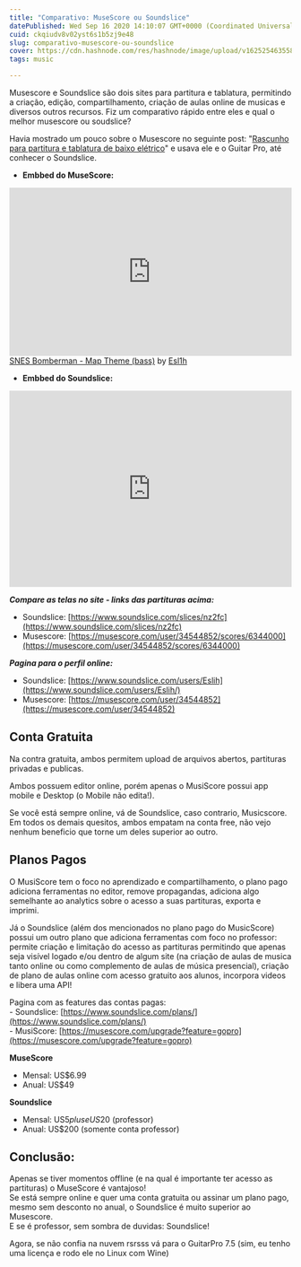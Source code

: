 ```yaml
---
title: "Comparativo: MuseScore ou Soundslice"
datePublished: Wed Sep 16 2020 14:10:07 GMT+0000 (Coordinated Universal Time)
cuid: ckqiudv8v02yst6s1b5zj9e48
slug: comparativo-musescore-ou-soundslice
cover: https://cdn.hashnode.com/res/hashnode/image/upload/v1625254635583/hq_3OjgE7.png
tags: music

---
```


Musescore e Soundslice são dois sites para partitura e tablatura, permitindo a criação, edição, compartilhamento, criação de aulas online de musicas e diversos outros recursos. Fiz um comparativo rápido entre eles e qual o melhor musescore ou soudslice?  
  
Havia mostrado um pouco sobre o Musescore no seguinte post: "[Rascunho para partitura e tablatura de baixo elétrico](https://esli.blog.br/rascunho-para-partitura-e-tablatura-de-baixo-eletrico/)" e usava ele e o Guitar Pro, até conhecer o Soundslice.

- **Embbed do MuseScore:**
<iframe width="100%" height="300" src="https://musescore.com/user/34544852/scores/6344000/embed" frameborder="0" allowfullscreen allow="autoplay; fullscreen"></iframe>
<span><a href="https://musescore.com/user/34544852/scores/6344000/s/IzTCSZ" target="_blank">SNES Bomberman - Map Theme (bass)</a> by <a href="https://musescore.com/user/34544852">Esl1h</a></span>








- **Embbed do Soundslice:**
<iframe src="https://www.soundslice.com/slices/nz2fc/embed/" width="100%" height="350" frameBorder="0" allowfullscreen></iframe>




**_Compare as telas no site - links das partituras acima:_**  
- Soundslice: [https://www.soundslice.com/slices/nz2fc](https://www.soundslice.com/slices/nz2fc)  
- Musescore: [https://musescore.com/user/34544852/scores/6344000](https://musescore.com/user/34544852/scores/6344000)


**_Pagina para o perfil online:_**  
- Soundslice: [https://www.soundslice.com/users/Eslih](https://www.soundslice.com/users/Eslih/)  
- Musescore: [https://musescore.com/user/34544852](https://musescore.com/user/34544852)

Conta Gratuita
--------------

Na contra gratuita, ambos permitem upload de arquivos abertos, partituras privadas e publicas.  
  
Ambos possuem editor online, porém apenas o MusiScore possui app mobile e Desktop (o Mobile não edita!).

Se você está sempre online, vá de Soundslice, caso contrario, Musicscore. Em todos os demais quesitos, ambos empatam na conta free, não vejo nenhum beneficio que torne um deles superior ao outro.

Planos Pagos
------------

O MusiScore tem o foco no aprendizado e compartilhamento, o plano pago adiciona ferramentas no editor, remove propagandas, adiciona algo semelhante ao analytics sobre o acesso a suas partituras, exporta e imprimi.  
  
Já o Soundslice (além dos mencionados no plano pago do MusicScore) possui um outro plano que adiciona ferramentas com foco no professor: permite criação e limitação do acesso as partituras permitindo que apenas seja visível logado e/ou dentro de algum site (na criação de aulas de musica tanto online ou como complemento de aulas de música presencial), criação de plano de aulas online com acesso gratuito aos alunos, incorpora videos e libera uma API!

Pagina com as features das contas pagas:  
\- Soundslice: [https://www.soundslice.com/plans/](https://www.soundslice.com/plans/)  
\- MusiScore: [https://musescore.com/upgrade?feature=gopro](https://musescore.com/upgrade?feature=gopro)

**MuseScore**
- Mensal: US$6.99
- Anual: US$49


**Soundslice**
- Mensal: US$5 plus e US$20 (professor)
- Anual: US$200 (somente conta professor)


Conclusão:
----------

Apenas se tiver momentos offline (e na qual é importante ter acesso as partituras) o MuseScore é vantajoso!  
Se está sempre online e quer uma conta gratuita ou assinar um plano pago, mesmo sem desconto no anual, o Soundslice é muito superior ao Musescore.  
E se é professor, sem sombra de duvidas: Soundslice!  
  
Agora, se não confia na nuvem rsrsss vá para o GuitarPro 7.5 (sim, eu tenho uma licença e rodo ele no Linux com Wine)
